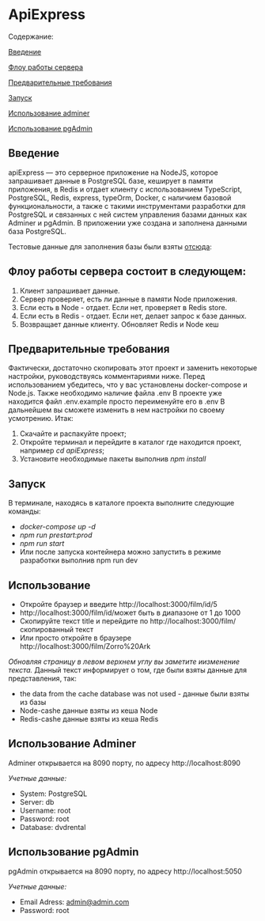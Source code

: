
# ApiExpress

Содержание:

[Введение](#introduction)

[Флоу работы сервера](#flow)

[Предварительные требования](#requirements)

[Запуск](#start)

[Использование adminer](#adminer)

[Использование pgAdmin](#pgAdmin)
 
## <a name="introduction">Введение</a> 
apiExpress — это серверное приложение на NodeJS, которое запрашивает данные в PostgreSQL базе, кеширует в памяти приложения, в Redis и отдает клиенту 
с использованием TypeScript, PostgreSQL, Redis, express, typeOrm, Docker, с наличием базовой функциональности, а также 
с такими инструментами разработки для PostgreSQL и связанных с ней систем управления базами данных как Adminer и pgAdmin.
В приложении уже создана и заполнена данными база PostgreSQL.

Тестовые данные для заполнения базы были взяты [отсюда](https://www.postgresqltutorial.com/postgresql-sample-database):

## <a name="flow">Флоу работы сервера состоит в следующем:</a>
1. Клиент запрашивает данные.
2. Сервер проверяет, есть ли данные в памяти Node приложения.
3. Если есть в Node - отдает. Если нет, проверяет в Redis store.
4. Если есть в Redis - отдает. Если нет, делает запрос к базе данных.
5. Возвращает данные клиенту. Обновляет Redis и Node кеш


## <a name="requirements">Предварительные требования</a>
Фактически, достаточно скопировать этот проект и заменить некоторые настройки, руководствуясь комментариями ниже.
Перед использованием убедитесь, что у вас установлены docker-compose и Node.js.
Также необходимо наличие файла .env В проекте уже находится файл .env.example просто переименуйте его в .env
В дальнейшем вы сможете изменить в нем настройки по своему усмотрению.
Итак:
1. Скачайте и распакуйте проект;
2. Откройте терминал и перейдите в каталог где находится проект, например *cd apiExpress*;
3. Установите необходимые пакеты выполнив *npm install*

## <a name="start">Запуск</a>
В терминале, находясь в каталоге проекта выполните следующие команды:
- *docker-compose up -d*
- *npm run prestart:prod*
- *npm run start*
- Или после запуска контейнера можно запустить в режиме разработки выполнив npm run dev

## <a name="start">Использование</a> 
- Откройте браузер и введите http://localhost:3000/film/id/5
- http://localhost:3000/film/id/может быть в диапазоне от 1 до 1000
- Скопируйте текст title и перейдите по http://localhost:3000/film/скопированный текст
- Или просто откройте в браузере http://localhost:3000/film/Zorro%20Ark

*Обновляя страницу в левом верхнем углу вы заметите иизменение текста.*
Данный текст информирует о том, где были взяты данные для представления, так:
- the data from the cache database was not used - данные были взяты из базы
- Node-cashe данные взяты из кеша Node
- Redis-cashe данные взяты из кеша Redis

## <a name="adminer">Использование Adminer</a> 
Adminer открывается на 8090 порту, по адресу http://localhost:8090

_Учетные данные:_
- System: PostgreSQL
- Server: db
- Username: root	
- Password: root	
- Database: dvdrental	

## <a name="pgAdmin">Использование pgAdmin</a> 
pgAdmin открывается на 8090 порту, по адресу http://localhost:5050

_Учетные данные:_
- Email Adress: admin@admin.com
- Password:  root





